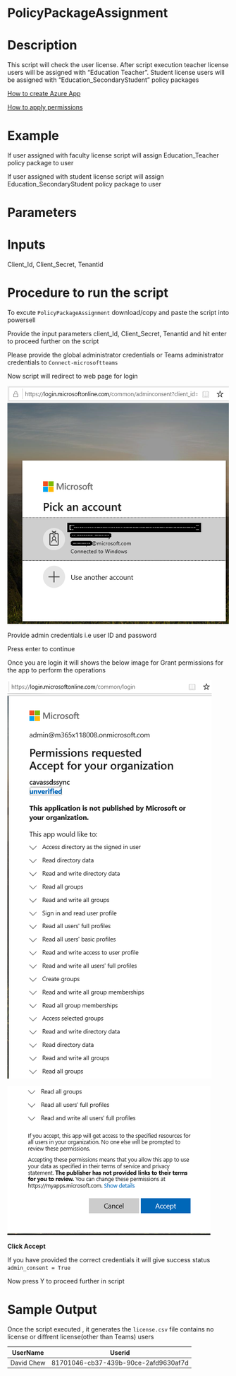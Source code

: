 # PolicyPackageAssignment

# Description

This script will check the user license. After script execution teacher license users will be assigned with “Education Teacher”. Student license users will be assigned with  “Education_SecondaryStudent” policy packages

[How to create Azure App](https://docs.microsoft.com/en-us/graph/auth-register-app-v2)

[How to apply permissions](https://docs.microsoft.com/en-us/graph/notifications-integration-app-registration)

# Example

If user assigned with faculty license script will assign Education_Teacher policy package to user 

If user assigned with student license script will assign Education_SecondaryStudent policy package to user 

# Parameters

# Inputs

Client_Id, Client_Secret, Tenantid

# Procedure to run the script
 
   To excute `PolicyPackageAssignment` download/copy and paste the script into powersell
        
   Provide the input parameters client_Id, Client_Secret, Tenantid and hit enter to proceed further on the script
   
   Please provide the global administrator credentials or Teams administrator credentials to `Connect-microsoftteams`
        
   Now script will redirect to web page for login
        
   ![Signin](https://github.com/Geetha63/MS-Teams-Scripts/blob/master/Images/Siginin.png)
        
   Provide admin credentials i.e user ID and password 
        
   Press enter to continue
   
   Once you are login it will shows the below image for Grant permissions for the app to perform the operations

 ![GrantPermission](https://github.com/Geetha63/MS-Teams-Scripts/blob/master/Images/GrantPermissions.png)	
 
 ![GrantPermission](https://github.com/Geetha63/MS-Teams-Scripts/blob/master/Images/GrantPermissions2.png)
 
 **Click Accept**

 If you have provided the correct credentials it will give success status `admin_consent = True`
 
 Now press Y to proceed further in script

# Sample Output

 Once the script executed , it generates the `license.csv` file contains no license or diffrent license(other than Teams) users

|UserName  | Userid  |
|----------|---------|
|David Chew|81701046-cb37-439b-90ce-2afd9630af7d|
